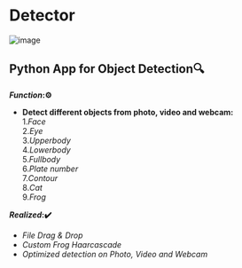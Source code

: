 # Detector
![image](https://user-images.githubusercontent.com/90557802/147778635-1834a90f-8328-460a-b2e6-b86edbb9cd83.png)
## **Python App for Object Detection**🔍
**_Function_:⚙️** <br />
- **Detect different objects from photo, video and webcam:** <br />
  1.*Face* <br />
  2.*Eye* <br />
  3.*Upperbody* <br />
  4.*Lowerbody* <br />
  5.*Fullbody* <br />
  6.*Plate number* <br />
  7.*Contour* <br />
  8.*Cat* <br />
  9.*Frog* <br />
  
**_Realized_:✔️** <br />
  - *File Drag & Drop* <br />
  - *Custom Frog Haarcascade* <br />
  - *Optimized detection on Photo, Video and Webcam* <br />

